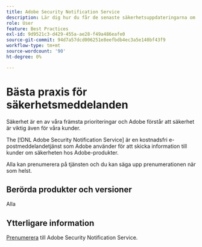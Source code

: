 ```yaml
---
title: Adobe Security Notification Service
description: Lär dig hur du får de senaste säkerhetsuppdateringarna om Adobe-produkter.
role: User
feature: Best Practices
exl-id: 9d9521c3-d429-455a-ae28-f49a486eafe0
source-git-commit: 94d7a57dcd006251e8eefbdb4ec3a5e140bf43f9
workflow-type: tm+mt
source-wordcount: '90'
ht-degree: 0%

---
```


# Bästa praxis för säkerhetsmeddelanden

Säkerhet är en av våra främsta prioriteringar och Adobe förstår att säkerhet är viktig även för våra kunder.

The [!DNL Adobe Security Notification Service] är en kostnadsfri e-postmeddelandetjänst som Adobe använder för att skicka information till kunder om säkerheten hos Adobe-produkter.

Alla kan prenumerera på tjänsten och du kan säga upp prenumerationen när som helst.

## Berörda produkter och versioner

Alla

## Ytterligare information

[Prenumerera](https://www.adobe.com/subscription/adbeSecurityNotifications.html) till Adobe Security Notification Service.
